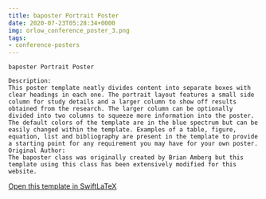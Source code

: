 ```yaml
---
title: baposter Portrait Poster
date: 2020-07-23T05:28:34+0000
img: orlow_conference_poster_3.png
tags:
- conference-posters
---
```

```
baposter Portrait Poster

Description:
This poster template neatly divides content into separate boxes with clear headings in each one. The portrait layout features a small side column for study details and a larger column to show off results obtained from the research. The larger column can be optionally divided into two columns to squeeze more information into the poster. The default colors of the template are in the blue spectrum but can be easily changed within the template. Examples of a table, figure, equation, list and bibliography are present in the template to provide a starting point for any requirement you may have for your own poster.
Original Author:
The baposter class was originally created by Brian Amberg but this template using this class has been extensively modified for this website.
```
[Open this template in SwiftLaTeX](https://www.swiftlatex.com/project.html?import=https://swiftlatex.github.io/LaTeXBoilerPlate/zips/dfvku_conference_poster_3.zip)
